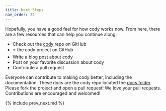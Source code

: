 ```yaml
---
title: Next Steps
nav_order: 24
---
```


Hopefully, you have a good feel for how cody works now. From here, there are a few resources that can help you continue along:

* Check out the [cody](https://github.com/tongueroo/cody) repo on GitHub
* ⭐️ the cody project on GitHub
* Write a blog post about cody
* Post on your favorite discussion about cody
* Contribute a pull request

Everyone can contribute to making cody better, including the documentation. These docs are the cody repo located the [docs folder](https://github.com/tongueroo/cody/tree/master/docs). Please fork the project and open a pull request!  We love your pull requests. Contributions are encouraged and welcomed!

{% include prev_next.md %}
